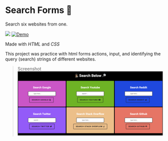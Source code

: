# Search Forms :mag_right: 

Search six websites from one. 

![](https://img.shields.io/github/languages/top/nanifour/search-forms?style=for-the-badge)        [![Demo](https://img.shields.io/badge/Demo-informational?style=for-the-badge&logo=github)](https://nanifour.github.io/search-forms/)

Made with *HTML* and *CSS*

This project was practice with html forms actions, input, and identifying the query (search) strings of different websites.

>Screenshot
![Screenshot](images/screenshot.png)
